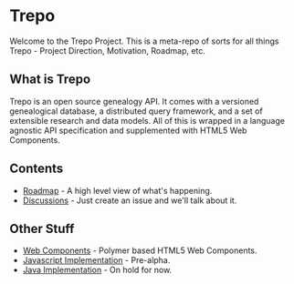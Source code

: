 # Trepo
Welcome to the Trepo Project. This is a meta-repo of sorts for all things Trepo - Project Direction, Motivation, Roadmap, etc.

## What is Trepo
Trepo is an open source genealogy API. It comes with a versioned genealogical database, a distributed query framework, and a set of extensible research and data models. All of this is wrapped in a language agnostic API specification and supplemented with HTML5 Web Components.

## Contents

* [Roadmap](roadmap.md) - A high level view of what's happening.
* [Discussions](https://github.com/trepo/project/issues) - Just create an issue and we'll talk about it.

## Other Stuff

* [Web Components](https://github.com/TrepoWebComponents/) - Polymer based HTML5 Web Components.
* [Javascript Implementation](https://github.com/trepo/trepo-js) - Pre-alpha.
* [Java Implementation](https://github.com/trepo/trepo-java) - On hold for now.
